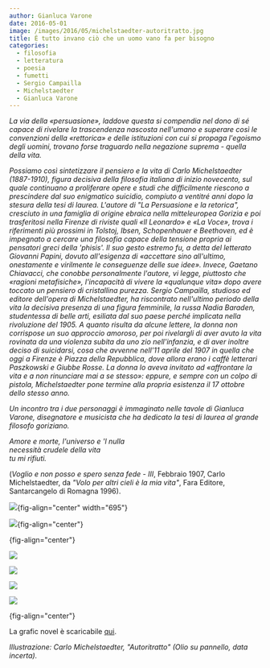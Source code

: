 ```yaml
---
author: Gianluca Varone
date: 2016-05-01
image: /images/2016/05/michelstaedter-autoritratto.jpg
title: È tutto invano ciò che un uomo vano fa per bisogno
categories:
  - filosofia
  - letteratura
  - poesia
  - fumetti
  - Sergio Campailla
  - Michelstaedter
  - Gianluca Varone
---
```


*La via della «persuasione», laddove questa si compendia nel dono di sé capace di rivelare la trascendenza nascosta nell'umano e superare così le convenzioni della «rettorica» e delle istituzioni con cui si propaga l'egoismo degli uomini, trovano forse traguardo nella negazione suprema - quella della vita.*

*Possiamo così sintetizzare il pensiero e la vita di Carlo Michelstaedter (1887-1910), figura decisiva della filosofia italiana di inizio novecento, sul quale continuano a proliferare opere e studi che difficilmente riescono a prescindere dal suo enigmatico suicidio, compiuto a ventitré anni dopo la stesura della tesi di laurea. L'autore di "La Persuasione e la retorica", cresciuto in una famiglia di origine ebraica nella mitteleuropea Gorizia e poi trasferitosi nella Firenze di riviste quali «Il Leonardo» e «La Voce», trova i riferimenti più prossimi in Tolstoj, Ibsen, Schopenhauer e Beethoven, ed è impegnato a cercare una filosofia capace della tensione propria ai pensatori greci della 'phisis'. Il suo gesto estremo fu, a detta del letterato Giovanni Papini, dovuto all'esigenza di «accettare sino all'ultimo, onestamente e virilmente le conseguenze delle sue idee». Invece, Gaetano Chiavacci, che conobbe personalmente l'autore, vi legge, piuttosto che «ragioni metafisiche», l'incapacità di vivere la «qualunque vita» dopo avere toccato un pensiero di cristallina purezza. Sergio Campailla, studioso ed editore dell'opera di Michelstaedter, ha riscontrato nell'ultimo periodo della vita la decisiva presenza di una figura femminile, la russa Nadia Baraden, studentessa di belle arti, esiliata dal suo paese perché implicata nella rivoluzione del 1905. A quanto risulta da alcune lettere, la donna non corrispose un suo approccio amoroso, per poi rivelargli di aver avuto la vita rovinata da una violenza subita da uno zio nell'infanzia, e di aver inoltre deciso di suicidarsi, cosa che avvenne nell'11 aprile del 1907 in quella che oggi a Firenze è Piazza della Repubblica, dove allora erano i caffè letterari Paszkowski e Giubbe Rosse. La donna lo aveva invitato ad «affrontare la vita e a non rinunciare mai a se stesso»: eppure, e sempre con un colpo di pistola, Michelstaedter pone termine alla propria esistenza il 17 ottobre dello stesso anno.*

*Un incontro tra i due personaggi è immaginato nelle tavole di Gianluca Varone, disegnatore e musicista che ha dedicato la tesi di laurea al grande filosofo goriziano.*

*Amore e morte, l'universo e 'l nulla*\
*necessità crudele della vita*\
*tu mi rifiuti.*

(*Voglio e non posso e spero senza fede - III*, Febbraio 1907, Carlo Michelstaedter, da *"Volo per altri cieli è la mia vita"*, Fara Editore, Santarcangelo di Romagna 1996).

![](images/Varone_Michelstaedter_1.jpg){fig-align="center" width="695"}

![](images/Varone_Michelstaedter_2.jpg){fig-align="center"}

![](){fig-align="center"}

![](images/Varone_Michelstaedter_3.jpg)

![](images/Varone_Michelstaedter_4.jpg)

![](images/Varone_Michelstaedter_5.jpg)

![](images/Varone_Michelstaedter_6.jpg)

![](){fig-align="center"}

La grafic novel è scaricabile [qui](/images/2016/05/Varone_Michelstaedter.pdf).

*Illustrazione: Carlo Michelstaedter, "Autoritratto" (Olio su pannello, data incerta).*
